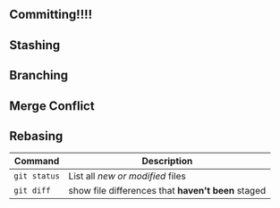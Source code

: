 ## Committing!!!!

## Stashing

## Branching

## Merge Conflict

## Rebasing

| Command | Description |
| --- | --- |
| `git status` | List all *new or modified* files |
| `git diff` | show file differences that **haven't been** staged |
